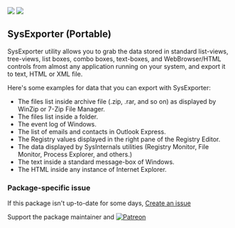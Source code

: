 [![](https://img.shields.io/chocolatey/v/sysexp.portable?color=green&label=sysexp.portable)](https://chocolatey.org/packages/sysexp.portable) [![](https://img.shields.io/chocolatey/dt/sysexp.portable)](https://chocolatey.org/packages/sysexp.portable)

## SysExporter (Portable)

SysExporter utility allows you to grab the data stored in standard list-views, tree-views, list boxes, combo boxes, text-boxes, and WebBrowser/HTML controls from
almost any application running on your system, and export it to text, HTML or XML file.

Here's some examples for data that you can export with SysExporter:

* The files list inside archive file (.zip, .rar, and so on) as displayed by WinZip or 7-Zip File Manager. 
* The files list inside a folder.
* The event log of Windows.
* The list of emails and contacts in Outlook Express. 
* The Registry values displayed in the right pane of the Registry Editor.
* The data displayed by SysInternals utilities (Registry Monitor, File Monitor, Process Explorer, and others.) 
* The text inside a standard message-box of Windows.
* The HTML inside any instance of Internet Explorer.

### Package-specific issue
If this package isn't up-to-date for some days, [Create an issue](https://github.com/tunisiano187/Chocolatey-packages/issues/new/choose)

Support the package maintainer and [![Patreon](https://cdn.jsdelivr.net/gh/tunisiano187/Chocolatey-packages@d15c4e19c709e7148588d4523ffc6dd3cd3c7e5e/icons/patreon.png)](https://www.patreon.com/tunisiano)
